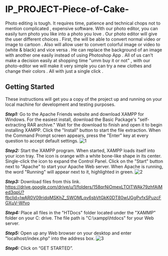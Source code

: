 # IP_PROJECT-Piece-of-Cake-
Photo  editing  is  tough.  It requires time, patience and technical chops  not  to  mention  complicated , expensive  software. With our photo editor, you can  easily  turn  photo  you  like  into  a  photo  you  love .
Our photo editor  will  give  the  user  different  choices . First, the will  be  able  to  convert  normal  video  or image  to  cartoon . Also will  allow  user  to  convert  colorful  image  or  video to (white & black)  and  vice versa  . He  can  replace  the  background  of  an  image  with  another  one  easily  instead of  using  Photoshop App . All  of  us  can't  make  a  decision  easily  at  shopping  time  "umm  buy  it  or  not"  ,  with  our  photo-editor  we  will  make  it  very  simple  you  can  try  a  new  clothes  and  change  their  colors .  All  with  just  a  single click .


## Getting Started

These instructions will get you a copy of the project up and running on your local machine for development and testing purposes.

***Step1:***
Go to the Apache Friends website and download XAMPP for Windows. For the easiest install, download the Basic Package's "self-extracting RAR archive." Wait for the download to finish and open it to begin installing XAMPP. Click the "Install" button to start the file extraction. When the Command Prompt screen appears, press the "Enter" key at every question to accept default settings.
![1](https://user-images.githubusercontent.com/36415283/81510206-6e72d280-9310-11ea-9567-e75f9b0c58dd.png)

***Step2:***
Start the XAMPP program. When started, XAMPP loads itself into your icon tray. The icon is orange with a white bone-like shape in its center. Single-click the icon to expand the Control Panel. Click on the "Start" button next to "Apache" to start your Apache Web server. When Apache is running, the word "Running" will appear next to it, highlighted in green.
![2](https://user-images.githubusercontent.com/36415283/81510219-834f6600-9310-11ea-8fea-a56c868cb0f3.png)

***Step3:***
Download files from this link.
https://drive.google.com/drive/u/1/folders/158qrNiOmexLTOlTWAk79zhfAiMed3qpU?fbclid=IwAR0V09ridqMSKhZ_SWOMLqv6sbVtGkK0DT80wUGgPvfxSPuzcFGXuV-Wfvo

***Step4:***
Place all files in the "HTDocs" folder located under the "XAMMP" folder on your C: drive. The file path is "C:\xampp\htdocs" for your Web server. 

***Step5:***
Open up any Web browser on your desktop and enter "localhost/index.php" into the address box. 
![3](https://user-images.githubusercontent.com/36415283/81510232-982bf980-9310-11ea-80a4-0e50988dc87d.png)

***Step6:***
Click on “GET STARTED”.

